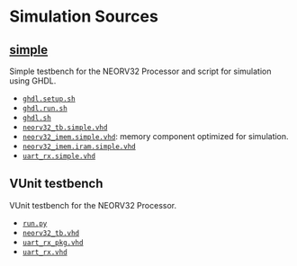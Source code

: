 # Simulation Sources


## [simple](simple)

Simple testbench for the NEORV32 Processor and script for simulation using GHDL.

- [`ghdl.setup.sh`](simple/ghdl.setup.sh)
- [`ghdl.run.sh`](simple/ghdl.run.sh)
- [`ghdl.sh`](simple/ghdl.sh)
- [`neorv32_tb.simple.vhd`](simple/neorv32_tb.simple.vhd)
- [`neorv32_imem.simple.vhd`](simple/neorv32_imem.simple.vhd): memory component optimized for simulation.
- [`neorv32_imem.iram.simple.vhd`](simple/neorv32_imem.iram.simple.vhd)
- [`uart_rx.simple.vhd`](simple/uart_rx.simple.vhd)


## VUnit testbench

VUnit testbench for the NEORV32 Processor.

- [`run.py`](run.py)
- [`neorv32_tb.vhd`](neorv32_tb.vhd)
- [`uart_rx_pkg.vhd`](uart_rx_pkg.vhd)
- [`uart_rx.vhd`](uart_rx.vhd)
